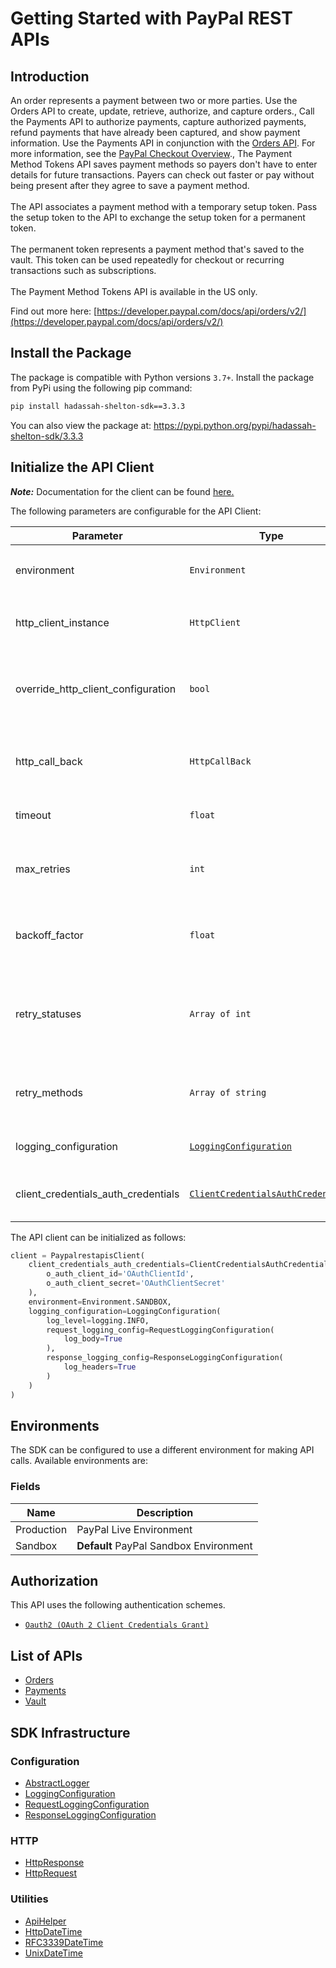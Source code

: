 
# Getting Started with PayPal REST APIs

## Introduction

An order represents a payment between two or more parties. Use the Orders API to create, update, retrieve, authorize, and capture orders., Call the Payments API to authorize payments, capture authorized payments, refund payments that have already been captured, and show payment information. Use the Payments API in conjunction with the <a href="/docs/api/orders/v2/">Orders API</a>. For more information, see the <a href="/docs/checkout/">PayPal Checkout Overview</a>., The Payment Method Tokens API saves payment methods so payers don't have to enter details for future transactions. Payers can check out faster or pay without being present after they agree to save a payment method.<br><br>The API associates a payment method with a temporary setup token. Pass the setup token to the API to exchange the setup token for a permanent token.<br><br>The permanent token represents a payment method that's saved to the vault. This token can be used repeatedly for checkout or recurring transactions such as subscriptions.<br><br>The Payment Method Tokens API is available in the US only.

Find out more here: [https://developer.paypal.com/docs/api/orders/v2/](https://developer.paypal.com/docs/api/orders/v2/)

## Install the Package

The package is compatible with Python versions `3.7+`.
Install the package from PyPi using the following pip command:

```bash
pip install hadassah-shelton-sdk==3.3.3
```

You can also view the package at:
https://pypi.python.org/pypi/hadassah-shelton-sdk/3.3.3

## Initialize the API Client

**_Note:_** Documentation for the client can be found [here.](https://www.github.com/ZahraN444/hadassah-shelton-python-sdk/tree/3.3.3/doc/client.md)

The following parameters are configurable for the API Client:

| Parameter | Type | Description |
|  --- | --- | --- |
| environment | `Environment` | The API environment. <br> **Default: `Environment.SANDBOX`** |
| http_client_instance | `HttpClient` | The Http Client passed from the sdk user for making requests |
| override_http_client_configuration | `bool` | The value which determines to override properties of the passed Http Client from the sdk user |
| http_call_back | `HttpCallBack` | The callback value that is invoked before and after an HTTP call is made to an endpoint |
| timeout | `float` | The value to use for connection timeout. <br> **Default: 60** |
| max_retries | `int` | The number of times to retry an endpoint call if it fails. <br> **Default: 0** |
| backoff_factor | `float` | A backoff factor to apply between attempts after the second try. <br> **Default: 2** |
| retry_statuses | `Array of int` | The http statuses on which retry is to be done. <br> **Default: [408, 413, 429, 500, 502, 503, 504, 521, 522, 524]** |
| retry_methods | `Array of string` | The http methods on which retry is to be done. <br> **Default: ['GET', 'PUT']** |
| logging_configuration | [`LoggingConfiguration`](https://www.github.com/ZahraN444/hadassah-shelton-python-sdk/tree/3.3.3/doc/logging-configuration.md) | The SDK logging configuration for API calls |
| client_credentials_auth_credentials | [`ClientCredentialsAuthCredentials`](https://www.github.com/ZahraN444/hadassah-shelton-python-sdk/tree/3.3.3/doc/auth/oauth-2-client-credentials-grant.md) | The credential object for OAuth 2 Client Credentials Grant |

The API client can be initialized as follows:

```python
client = PaypalrestapisClient(
    client_credentials_auth_credentials=ClientCredentialsAuthCredentials(
        o_auth_client_id='OAuthClientId',
        o_auth_client_secret='OAuthClientSecret'
    ),
    environment=Environment.SANDBOX,
    logging_configuration=LoggingConfiguration(
        log_level=logging.INFO,
        request_logging_config=RequestLoggingConfiguration(
            log_body=True
        ),
        response_logging_config=ResponseLoggingConfiguration(
            log_headers=True
        )
    )
)
```

## Environments

The SDK can be configured to use a different environment for making API calls. Available environments are:

### Fields

| Name | Description |
|  --- | --- |
| Production | PayPal Live Environment |
| Sandbox | **Default** PayPal Sandbox Environment |

## Authorization

This API uses the following authentication schemes.

* [`Oauth2 (OAuth 2 Client Credentials Grant)`](https://www.github.com/ZahraN444/hadassah-shelton-python-sdk/tree/3.3.3/doc/auth/oauth-2-client-credentials-grant.md)

## List of APIs

* [Orders](https://www.github.com/ZahraN444/hadassah-shelton-python-sdk/tree/3.3.3/doc/controllers/orders.md)
* [Payments](https://www.github.com/ZahraN444/hadassah-shelton-python-sdk/tree/3.3.3/doc/controllers/payments.md)
* [Vault](https://www.github.com/ZahraN444/hadassah-shelton-python-sdk/tree/3.3.3/doc/controllers/vault.md)

## SDK Infrastructure

### Configuration

* [AbstractLogger](https://www.github.com/ZahraN444/hadassah-shelton-python-sdk/tree/3.3.3/doc/abstract-logger.md)
* [LoggingConfiguration](https://www.github.com/ZahraN444/hadassah-shelton-python-sdk/tree/3.3.3/doc/logging-configuration.md)
* [RequestLoggingConfiguration](https://www.github.com/ZahraN444/hadassah-shelton-python-sdk/tree/3.3.3/doc/request-logging-configuration.md)
* [ResponseLoggingConfiguration](https://www.github.com/ZahraN444/hadassah-shelton-python-sdk/tree/3.3.3/doc/response-logging-configuration.md)

### HTTP

* [HttpResponse](https://www.github.com/ZahraN444/hadassah-shelton-python-sdk/tree/3.3.3/doc/http-response.md)
* [HttpRequest](https://www.github.com/ZahraN444/hadassah-shelton-python-sdk/tree/3.3.3/doc/http-request.md)

### Utilities

* [ApiHelper](https://www.github.com/ZahraN444/hadassah-shelton-python-sdk/tree/3.3.3/doc/api-helper.md)
* [HttpDateTime](https://www.github.com/ZahraN444/hadassah-shelton-python-sdk/tree/3.3.3/doc/http-date-time.md)
* [RFC3339DateTime](https://www.github.com/ZahraN444/hadassah-shelton-python-sdk/tree/3.3.3/doc/rfc3339-date-time.md)
* [UnixDateTime](https://www.github.com/ZahraN444/hadassah-shelton-python-sdk/tree/3.3.3/doc/unix-date-time.md)

